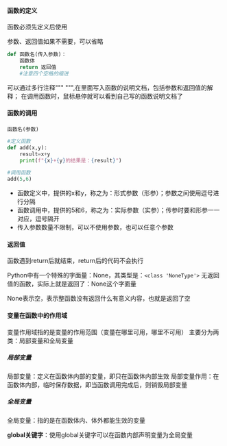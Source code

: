 
#### 函数的定义

函数必须先定义后使用

参数、返回值如果不需要，可以省略

```python
def 函数名(传入参数)：
	函数体
	return 返回值
	#注意四个空格的缩进
```

可以通过多行注释"""  """,在里面写入函数的说明文档，包括参数和返回值的解释；
在调用函数时，鼠标悬停就可以看到自己写的函数说明文档了

#### 函数的调用

`函数名(参数)`

```python
#定义函数
def add(x,y):
	result=x+y
	print(f"{x}+{y}的结果是：{result}")

#调用函数
add(5,6)
```

- 函数定义中，提供的x和y，称之为：形式参数（形参）；参数之间使用逗号进行分隔
- 函数调用中，提供的5和6，称之为：实际参数（实参）；传参时要和形参一一对应，逗号隔开
- 传入参数数量不限制，可以不使用参数，也可以任意个参数


#### 返回值

函数遇到return后就结束，return后的代码不会执行

Python中有一个特殊的字面量：None，其类型是：`<class 'NoneType'>`
无返回值的函数，实际上就是返回了：None这个字面量

None表示空，表示整函数没有返回什么有意义内容，也就是返回了空

#### 变量在函数中的作用域

变量作用域指的是变量的作用范围（变量在哪里可用，哪里不可用）
主要分为两类：局部变量和全局变量

##### 局部变量

局部变量：定义在函数体内部的变量，即只在函数体内部生效
局部变量作用：在函数体内部，临时保存数据，即当函数调用完成后，则销毁局部变量

##### 全局变量

全局变量：指的是在函数体内、体外都能生效的变量

**global关键字**：使用global关键字可以在函数内部声明变量为全局变量